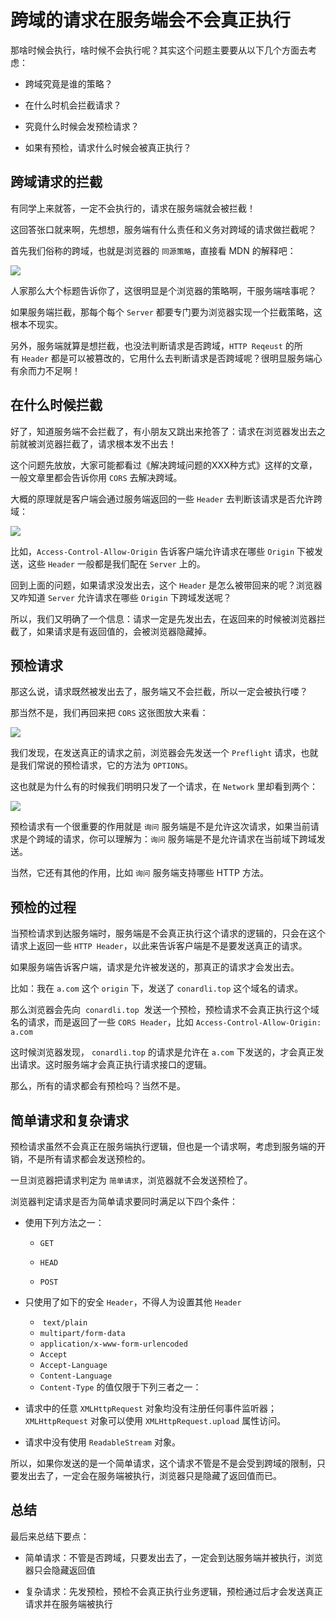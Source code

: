 # 跨域的请求在服务端会不会真正执行

那啥时候会执行，啥时候不会执行呢？其实这个问题主要要从以下几个方面去考虑：

- 跨域究竟是谁的策略？

- 在什么时机会拦截请求？

- 究竟什么时候会发预检请求？

- 如果有预检，请求什么时候会被真正执行？

## 跨域请求的拦截

有同学上来就答，一定不会执行的，请求在服务端就会被拦截！

这回答张口就来啊，先想想，服务端有什么责任和义务对跨域的请求做拦截呢？

首先我们俗称的跨域，也就是浏览器的 `同源策略`，直接看 MDN 的解释吧：

![](C:\Users\Administrator\Desktop\docs\imgs\cross-domain-1-1.png)

人家那么大个标题告诉你了，这很明显是个浏览器的策略啊，干服务端啥事呢？

如果服务端拦截，那每个每个 `Server` 都要专门要为浏览器实现一个拦截策略，这根本不现实。

另外，服务端就算是想拦截，也没法判断请求是否跨域，`HTTP Reqeust` 的所有 `Header` 都是可以被篡改的，它用什么去判断请求是否跨域呢？很明显服务端心有余而力不足啊！

## 在什么时候拦截

好了，知道服务端不会拦截了，有小朋友又跳出来抢答了：请求在浏览器发出去之前就被浏览器拦截了，请求根本发不出去！

这个问题先放放，大家可能都看过《解决跨域问题的XXX种方式》这样的文章，一般文章里都会告诉你用 `CORS` 去解决跨域。

大概的原理就是客户端会通过服务端返回的一些 `Header` 去判断该请求是否允许跨域：

![](C:\Users\Administrator\Desktop\docs\imgs\cross-domain-1.png)

比如，`Access-Control-Allow-Origin` 告诉客户端允许请求在哪些 `Origin` 下被发送，这些 `Header` 一般都是我们配在 `Server` 上的。

回到上面的问题，如果请求没发出去，这个 `Header` 是怎么被带回来的呢？浏览器又咋知道 `Server` 允许请求在哪些 `Origin` 下跨域发送呢？

所以，我们又明确了一个信息：请求一定是先发出去，在返回来的时候被浏览器拦截了，如果请求是有返回值的，会被浏览器隐藏掉。

## 预检请求

那这么说，请求既然被发出去了，服务端又不会拦截，所以一定会被执行喽？

那当然不是，我们再回来把 `CORS` 这张图放大来看：

![](C:\Users\Administrator\Desktop\docs\imgs\cross-domain-2.png)

我们发现，在发送真正的请求之前，浏览器会先发送一个 `Preflight` 请求，也就是我们常说的预检请求，它的方法为 `OPTIONS`。

这也就是为什么有的时候我们明明只发了一个请求，在 `Network` 里却看到两个：

![](C:\Users\Administrator\Desktop\docs\imgs\cross-domain-3.png)

预检请求有一个很重要的作用就是 `询问` 服务端是不是允许这次请求，如果当前请求是个跨域的请求，你可以理解为：`询问` 服务端是不是允许请求在当前域下跨域发送。

当然，它还有其他的作用，比如 `询问` 服务端支持哪些 HTTP 方法。

## 预检的过程

当预检请求到达服务端时，服务端是不会真正执行这个请求的逻辑的，只会在这个请求上返回一些 `HTTP Header`，以此来告诉客户端是不是要发送真正的请求。

如果服务端告诉客户端，请求是允许被发送的，那真正的请求才会发出去。

比如：我在 `a.com` 这个 `origin` 下，发送了 `conardli.top` 这个域名的请求。

那么浏览器会先向  `conardli.top`  发送一个预检，预检请求不会真正执行这个域名的请求，而是返回了一些 `CORS Header`，比如 `Access-Control-Allow-Origin: a.com`

这时候浏览器发现， `conardli.top` 的请求是允许在 `a.com` 下发送的，才会真正发出请求。这时服务端才会真正执行请求接口的逻辑。

那么，所有的请求都会有预检吗？当然不是。

## 简单请求和复杂请求

预检请求虽然不会真正在服务端执行逻辑，但也是一个请求啊，考虑到服务端的开销，不是所有请求都会发送预检的。

一旦浏览器把请求判定为 `简单请求`，浏览器就不会发送预检了。

浏览器判定请求是否为简单请求要同时满足以下四个条件：

- 使用下列方法之一：
  
  - `GET`
  
  - `HEAD`
  
  - `POST`

- 只使用了如下的安全 `Header`，不得人为设置其他 `Header`
  
  -  `text/plain`
  - `multipart/form-data`
  - `application/x-www-form-urlencoded`
  - `Accept`
  - `Accept-Language`
  - `Content-Language`
  - `Content-Type` 的值仅限于下列三者之一：

- 请求中的任意 `XMLHttpRequest` 对象均没有注册任何事件监听器；`XMLHttpRequest` 对象可以使用 `XMLHttpRequest.upload` 属性访问。

- 请求中没有使用 `ReadableStream` 对象。

所以，如果你发送的是一个简单请求，这个请求不管是不是会受到跨域的限制，只要发出去了，一定会在服务端被执行，浏览器只是隐藏了返回值而已。

## 总结

最后来总结下要点：

- 简单请求：不管是否跨域，只要发出去了，一定会到达服务端并被执行，浏览器只会隐藏返回值

- 复杂请求：先发预检，预检不会真正执行业务逻辑，预检通过后才会发送真正请求并在服务端被执行
